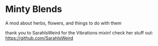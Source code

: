 # **Minty Blends**

A mod about herbs, flowers, and things to do with them

thank you to SarahIsWeird for the Vibrations mixin! check her stuff out: https://github.com/SarahIsWeird
